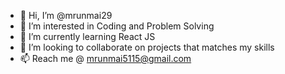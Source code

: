 - 👋 Hi, I’m @mrunmai29
- 👀 I’m interested in Coding and Problem Solving
- 🌱 I’m currently learning React JS
- 💞️ I’m looking to collaborate on projects that matches my skills
- 📫 Reach me @ mrunmai5115@gmail.com

<!---
mrunmai29/mrunmai29 is a ✨ special ✨ repository because its `README.md` (this file) appears on your GitHub profile.
You can click the Preview link to take a look at your changes.
--->


